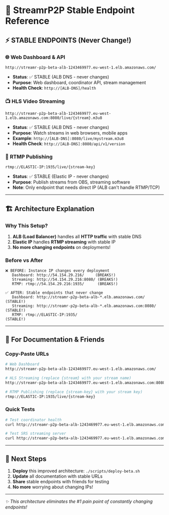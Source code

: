 # 🎯 StreamrP2P Stable Endpoint Reference

## ⚡ **STABLE ENDPOINTS (Never Change!)**

### 🌐 **Web Dashboard & API**
```
http://streamr-p2p-beta-alb-1243469977.eu-west-1.elb.amazonaws.com/
```
- **Status**: ✅ STABLE (ALB DNS - never changes)
- **Purpose**: Web dashboard, coordinator API, stream management
- **Health Check**: `http://[ALB-DNS]/health`

### 📺 **HLS Video Streaming** 
```
http://streamr-p2p-beta-alb-1243469977.eu-west-1.elb.amazonaws.com:8080/live/{stream}.m3u8
```
- **Status**: ✅ STABLE (ALB DNS - never changes)  
- **Purpose**: Watch streams in web browsers, mobile apps
- **Example**: `http://[ALB-DNS]:8080/live/mystream.m3u8`
- **Health Check**: `http://[ALB-DNS]:8080/api/v1/version`

### 🎥 **RTMP Publishing**
```
rtmp://ELASTIC-IP:1935/live/{stream-key}
```
- **Status**: ✅ STABLE (Elastic IP - never changes)
- **Purpose**: Publish streams from OBS, streaming software
- **Note**: Only endpoint that needs direct IP (ALB can't handle RTMP/TCP)

---

## 🏗️ **Architecture Explanation**

### **Why This Setup?**
1. **ALB (Load Balancer)** handles all **HTTP traffic** with stable DNS
2. **Elastic IP** handles **RTMP streaming** with stable IP  
3. **No more changing endpoints** on deployments!

### **Before vs After**
```
❌ BEFORE: Instance IP changes every deployment
   Dashboard: http://54.154.29.216/     (BREAKS!)
   Streaming: http://54.154.29.216:8080/ (BREAKS!)
   RTMP: rtmp://54.154.29.216:1935/      (BREAKS!)

✅ AFTER: Stable endpoints that never change
   Dashboard: http://streamr-p2p-beta-alb-*.elb.amazonaws.com/     (STABLE!)
   Streaming: http://streamr-p2p-beta-alb-*.elb.amazonaws.com:8080/ (STABLE!)
   RTMP: rtmp://ELASTIC-IP:1935/                                   (STABLE!)
```

---

## 📝 **For Documentation & Friends**

### **Copy-Paste URLs**
```bash
# Web Dashboard
http://streamr-p2p-beta-alb-1243469977.eu-west-1.elb.amazonaws.com/

# HLS Streaming (replace {stream} with your stream name)
http://streamr-p2p-beta-alb-1243469977.eu-west-1.elb.amazonaws.com:8080/live/{stream}.m3u8

# RTMP Publishing (replace {stream-key} with your stream key)  
rtmp://ELASTIC-IP:1935/live/{stream-key}
```

### **Quick Tests**
```bash
# Test coordinator health
curl http://streamr-p2p-beta-alb-1243469977.eu-west-1.elb.amazonaws.com/health

# Test SRS streaming server
curl http://streamr-p2p-beta-alb-1243469977.eu-west-1.elb.amazonaws.com:8080/api/v1/version
```

---

## 🚀 **Next Steps**

1. **Deploy** this improved architecture: `./scripts/deploy-beta.sh`
2. **Update** all documentation with stable URLs
3. **Share** stable endpoints with friends for testing
4. **No more** worrying about changing IPs!

---

*✨ This architecture eliminates the #1 pain point of constantly changing endpoints!* 